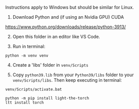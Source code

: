 Instructions apply to Windows but should be similar for Linux.

1. Download Python and (if using an Nvidia GPU) CUDA

https://www.python.org/downloads/release/python-3913/

2. Open this folder in an editor like VS Code.

3. Run in terminal:

```
python -m venv venv
```

4. Create a 'libs' folder in `venv/Scripts`

5. Copy `python39.lib` from your `Python39/libs` folder to your `venv/Scripts/libs`. Then keep executing in terminal:

```
venv/Scripts/activate.bat

python -m pip install light-the-torch
ltt install torch
```